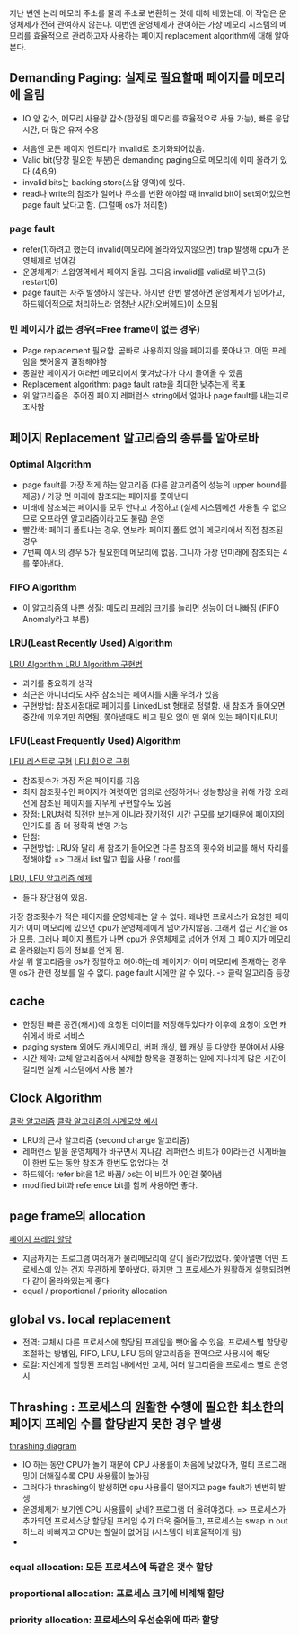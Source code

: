 지난 번엔 논리 메모리 주소를 물리 주소로 변환하는 것에 대해 배웠는데, 이 작업은 운영체제가 전혀 관여하지 않는다.
이번엔 운영체제가 관여하는 가상 메모리 시스템의 메모리를 효율적으로 관리하고자 사용하는 페이지 replacement algorithm에 대해 알아본다.

## Demanding Paging: 실제로 필요할때 페이지를 메모리에 올림
- IO 양 감소, 메모리 사용량 감소(한정된 메모리를 효율적으로 사용 가능), 빠른 응답시간, 더 많은 유저 수용

[](vm1)

- 처음엔 모든 페이지 엔트리가 invalid로 초기화되어있음.
- Valid bit(당장 필요한 부분)은 demanding paging으로 메모리에 이미 올라가 있다 (4,6,9)
- invalid bits는 backing store(스왑 영역)에 있다.
- read나 write의 참조가 일어나 주소를 변환 해야할 때 invalid bit이 set되어있으면 page fault 났다고 함. (그럴때 os가 처리함)

### page fault

[](vm2)
[](vm3)

- refer(1)하려고 했는데 invalid(메모리에 올라와있지않으면) trap 발생해 cpu가 운영체제로 넘어감
- 운영체제가 스왑영역에서 페이지 올림. 그다음 invalid를 valid로 바꾸고(5) restart(6)
- page fault는 자주 발생하지 않는다. 하지만 한번 발생하면 운영체제가 넘어가고, 하드웨어적으로 처리하느라 엄청난 시간(오버헤드)이 소모됨

### 빈 페이지가 없는 경우(=Free frame이 없는 경우)

- Page replacement 필요함. 곧바로 사용하지 않을 페이지를 쫓아내고, 어떤 프레임을 뺏어올지 결정해야함
- 동일한 페이지가 여러번 메모리에서 쫓겨났다가 다시 들어올 수 있음
- Replacement algorithm: page fault rate을 최대한 낮추는게 목표
- 위 알고리즘은. 주어진 페이지 레퍼런스 string에서 얼마나 page fault를 내는지로 조사함

## 페이지 Replacement 알고리즘의 종류를 알아로바

### Optimal Algorithm

[](vm4)

- page fault를 가장 적게 하는 알고리즘 (다른 알고리즘의 성능의 upper bound를 제공) / 가장 먼 미래에 참조되는 페이지를 쫓아낸다
- 미래에 참조되는 페이지를 모두 안다고 가정하고 (실제 시스템에선 사용될 수 없으므로 오프라인 알고리즘이라고도 불림) 운영
- 빨간색: 페이지 폴트나는 경우, 연보라: 페이지 폴트 없이 메모리에서 직접 참조된 경우
- 7번째 예시의 경우 5가 필요한데 메모리에 없음. 그니까 가장 먼미래에 참조되는 4를 쫓아낸다.

### FIFO Algorithm

[](vm5)

- 이 알고리즘의 나쁜 성질: 메모리 프레임 크기를 늘리면 성능이 더 나빠짐 (FIFO Anomaly라고 부름)

### LRU(Least Recently Used) Algorithm

[LRU Algorithm ](vm6)
[LRU Algorithm 구현법](vm8)

- 과거를 중요하게 생각
- 최근은 아니더라도 자주 참조되는 페이지를 지울 우려가 있음
- 구현방법: 참조시점대로 페이지를 LinkedList 형태로 정렬함. 새 참조가 들어오면 중간에 끼우기만 하면됨. 쫓아낼때도 비교 필요 없이 맨 위에 있는 페이지(LRU)

### LFU(Least Frequently Used) Algorithm
[LFU 리스트로 구현](vm9)
[LFU 힙으로 구현](vm10)
- 참조횟수가 가장 적은 페이지를 지움
- 최저 참조횟수인 페이지가 여럿이면 임의로 선정하거나 성능향상을 위해 가장 오래전에 참조된 페이지를 지우게 구현할수도 있음
- 장점: LRU처럼 직전만 보는게 아니라 장기적인 시간 규모를 보기때문에 페이지의 인기도를 좀 더 정확히 반영 가능
- 단점:
- 구현방법: LRU와 달리 새 참조가 들어오면 다른 참조의 횟수와 비교를 해서 자리를 정해야함 => 그래서 list 말고 힙을 사용 / root를 

[LRU, LFU 알고리즘 예제](vm7)

- 둘다 장단점이 있음. 

가장 참조횟수가 적은 페이지를 운영체제는 알 수 없다. 왜냐면 프로세스가 요청한 페이지가 이미 메모리에 있으면 cpu가 운영체제에게 넘어가지않음. 그래서 접근 시간을 os가 모름. 그러나 페이지 폴트가 나면 cpu가 운영체제로 넘어가 언제 그 페이지가 메모리로 올라왔는지 등의 정보를 얻게 됨.  
사실 위 알고리즘을 os가 정렬하고 해야하는데 페이지가 이미 메모리에 존재하는 경우엔 os가 관련 정보를 알 수 없다. page fault 시에만 알 수 있다.
-> 클락 알고리즘 등장

## cache
- 한정된 빠른 공간(캐시)에 요청된 데이터를 저장해두었다가 이후에 요청이 오면 캐쉬에서 바로 서비스
- paging system 외에도 캐시메모리, 버퍼 캐싱, 웹 캐싱 등 다양한 분야에서 사용
- 시간 제약: 교체 알고리즘에서 삭제할 항목을 결정하는 일에 지나치게 많은 시간이 걸리면 실제 시스템에서 사용 불가

## Clock Algorithm

[클락 알고리즘](vm11)
[클락 알고리즘의 시계모양 예시](vm12)

- LRU의 근사 알고리즘 (second change 알고리즘)
- 레퍼런스 빝을 운영체제가 바꾸면서 지나감. 레퍼런스 비트가 0이라는건 시계바늘이 한번 도는 동안 참조가 한번도 없었다는 것
- 하드웨어: refer bit을 1로 바꿈/ os는 이 비트가 0인걸 쫓아냄
- modified bit과 reference bit를 함께 사용하면 좋다.

## page frame의 allocation

[페이지 프레임 할당](vm13)
- 지금까지는 프로그램 여러개가 물리메모리에 같이 올라가있었다. 쫓아낼땐 어떤 프로세스에 있는 건지 무관하게 쫓아냈다. 하지만 그 프로세스가 원활하게 실행되려면 다 같이 올라와있는게 좋다.
- equal / proportional / priority allocation

## global vs. local replacement 

- 전역: 교체시 다른 프로세스에 할당된 프레임을 뺏어올 수 있음, 프로세스별 할당량 조절하는 방법임, FIFO, LRU, LFU 등의 알고리즘을 전역으로 사용시에 해당
- 로컬: 자신에게 할당된 프레임 내에서만 교체, 여러 알고리즘을 프로세스 별로 운영시

## Thrashing : 프로세스의 원활한 수행에 필요한 최소한의 페이지 프레임 수를 할당받지 못한 경우 발생

[thrashing diagram](vm14)

- IO 하는 동안 CPU가 놀기 때문에 CPU 사용률이 처음에 낮았다가, 멀티 프로그래밍이 더해질수록 CPU 사용률이 높아짐
- 그러다가 thrashing이 발생하면 cpu 사용률이 떨어지고 page fault가 빈번히 발생
- 운영체제가 보기엔 CPU 사용률이 낮네? 프로그램 더 올려야겠다. => 프로세스가 추가되면 프로세스당 할당된 프레임 수가 더욱 줄어들고, 프로세스는 swap in out하느라 바빠지고 CPU는 할일이 없어짐 (시스템이 비효율적이게 됨)
- 

### equal allocation: 모든 프로세스에 똑같은 갯수 할당
### proportional allocation: 프로세스 크기에 비례해 할당
### priority allocation: 프로세스의 우선순위에 따라 할당
